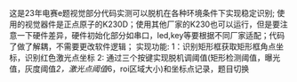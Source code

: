 这是23年电赛e题视觉部分代码实测可以脱机在各种环境条件下实现稳定识别;
使用的视觉器件是正点原子的K230D；使用其他厂家的K230也可以运行，但是要注意一下硬件差异，硬件初始化部分如串口，led,key等要根据不同厂家适配；代码了做了解耦，不需要更改软件逻辑；
实现功能:
1：识别矩形框获取矩形框角点坐标，识别红色激光点坐标
2: 通过三个按键实现脱机调阈值(矩形检测阈值，曝光值，灰度阈值*2，激光点阈值*6，roi区域大小)和坐标点记录，题目切换
